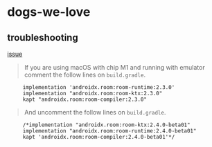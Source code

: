 # dogs-we-love

## troubleshooting

[issue](https://issuetracker.google.com/issues/174695268?pli=1#comment13)

> If you are using macOS with chip M1 and running with emulator comment the follow lines on `build.gradle`.

```
     implementation 'androidx.room:room-runtime:2.3.0'
     implementation "androidx.room:room-ktx:2.3.0"
     kapt "androidx.room:room-compiler:2.3.0"
```

> And uncomment the follow lines on `build.gradle`.
```
     /*implementation "androidx.room:room-ktx:2.4.0-beta01"
     implementation "androidx.room:room-runtime:2.4.0-beta01"
     kapt 'androidx.room:room-compiler:2.4.0-beta01'*/
```


